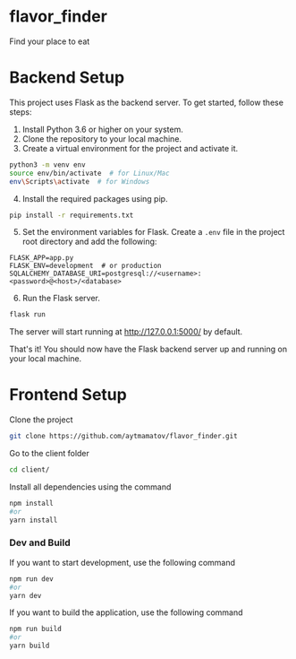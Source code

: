 # flavor_finder
Find your place to eat

# Backend Setup

This project uses Flask as the backend server. 
To get started, follow these steps:

1. Install Python 3.6 or higher on your system.
2. Clone the repository to your local machine.
3. Create a virtual environment for the project and activate it.

```bash
python3 -m venv env
source env/bin/activate  # for Linux/Mac
env\Scripts\activate  # for Windows
```

4. Install the required packages using pip.

```bash
pip install -r requirements.txt
```

5. Set the environment variables for Flask. Create a `.env` file in the project root directory and add the following:

```
FLASK_APP=app.py
FLASK_ENV=development  # or production
SQLALCHEMY_DATABASE_URI=postgresql://<username>:<password>@<host>/<database>
```

6. Run the Flask server.

```bash
flask run
```

The server will start running at http://127.0.0.1:5000/ by default. 

That's it! You should now have the Flask backend server up and running on your local machine.


# Frontend Setup

Clone the project

```bash
git clone https://github.com/aytmamatov/flavor_finder.git
```

Go to the client folder

```bash
cd client/
```

Install all dependencies using the command

```bash
npm install
#or
yarn install
```

### Dev and Build

If you want to start development, use the following command

```bash
npm run dev
#or
yarn dev
```

If you want to build the application, use the following command

```bash
npm run build
#or
yarn build
```